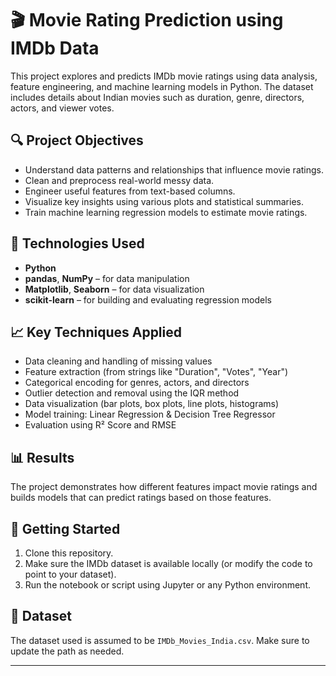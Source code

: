 
# 🎬 Movie Rating Prediction using IMDb Data

This project explores and predicts IMDb movie ratings using data analysis, feature engineering, and machine learning models in Python. The dataset includes details about Indian movies such as duration, genre, directors, actors, and viewer votes.

## 🔍 Project Objectives

- Understand data patterns and relationships that influence movie ratings.
- Clean and preprocess real-world messy data.
- Engineer useful features from text-based columns.
- Visualize key insights using various plots and statistical summaries.
- Train machine learning regression models to estimate movie ratings.

## 🧰 Technologies Used

- **Python**  
- **pandas**, **NumPy** – for data manipulation  
- **Matplotlib**, **Seaborn** – for data visualization  
- **scikit-learn** – for building and evaluating regression models  

## 📈 Key Techniques Applied

- Data cleaning and handling of missing values
- Feature extraction (from strings like "Duration", "Votes", "Year")
- Categorical encoding for genres, actors, and directors
- Outlier detection and removal using the IQR method
- Data visualization (bar plots, box plots, line plots, histograms)
- Model training: Linear Regression & Decision Tree Regressor
- Evaluation using R² Score and RMSE

## 📊 Results

The project demonstrates how different features impact movie ratings and builds models that can predict ratings based on those features.

## 🚀 Getting Started

1. Clone this repository.
2. Make sure the IMDb dataset is available locally (or modify the code to point to your dataset).
3. Run the notebook or script using Jupyter or any Python environment.

## 📁 Dataset

The dataset used is assumed to be `IMDb_Movies_India.csv`. Make sure to update the path as needed.

---



